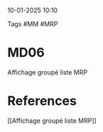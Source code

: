 10-01-2025 10:10

Tags #MM #MRP

# MD06

Affichage groupé liste MRP
# References

[[Affichage groupé liste MRP]]